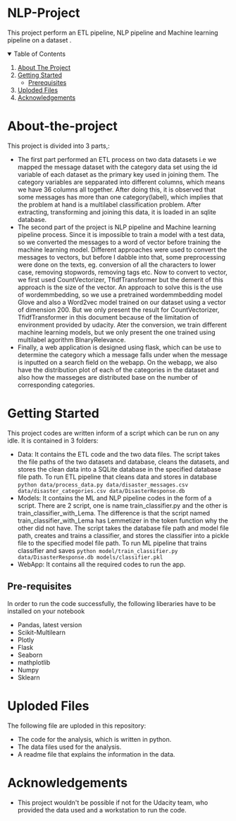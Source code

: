 # NLP-Project
This project perform an ETL pipeline, NLP pipeline and Machine learning pipeline on a dataset .

<details open="open">
  <summary>Table of Contents</summary>
  <ol>
    <li>
      <a href="#about-the-project">About The Project</a>
    </li>
    <li>
      <a href="#getting-started">Getting Started</a>
      <ul>
        <li><a href="#prerequisites">Prerequisites</a></li>
      </ul>
    </li>
    <li><a href="#Uploded Files">Uploded Files</a></li>    
    <li><a href="#acknowledgements">Acknowledgements</a></li>
  </ol>
</details>

# About-the-project
This project is divided into 3 parts,:
* The first part performed an ETL process on two data datasets i.e we mapped the message dataset with the category data set using the id variable of each dataset as the primary key used in joining them. The category variables are sepparated into different columns, which means we have 36 columns all together. After doing this, it is observed that some messages has more than one category(label), which implies that the problem at hand is a multilabel classification problem. After extracting, transforming and joining this data, it is loaded in an sqlite database.
* The second part of the project is NLP pipeline and Machine learning pipeline process. Since it is impossible to train a model with a test data, so we converted the messages to a word of vector before training the machine learning model. Different approaches were used to convert the messages to vectors, but before I dabble into that, some preprocessing were done on the texts, eg. conversion of all the characters to lower case, removing stopwords, removing tags etc. Now to convert to vector, we first used CountVectorizer, TfidfTransformer but the demerit of this approach is the size of the vector. An approach to solve this is the use of wordemmbedding, so we use a pretrained wordemmbedding model Glove and also a Word2vec model trained on our dataset using a vector of dimension 200. But we only present the result for CountVectorizer, TfidfTransformer in this document because of the limitation of environment provided by udacity. Ater the conversion, we train different machine learning models, but we only present the one trained using multilabel agorithm BInaryRelevance.
* Finally, a web application is designed using flask, which can be use to determine the category which a message falls under when the message is inputted on a search field on the webapp. On the webapp, we also have the distribution plot of each of the categories in the dataset and also how the masseges are distributed base on the number of corresponding categories.
# Getting Started
This project codes are written inform of a script which can be run on any idle. It is contained in 3 folders:
* Data: It contains the ETL code and the two data files. The script takes the file paths of the two datasets and database, cleans the datasets, and stores the clean data into a SQLite database in the specified database file path. To run ETL pipeline that cleans data and stores in database `python data/process_data.py data/disaster_messages.csv data/disaster_categories.csv data/DisasterResponse.db`
* Models: It contains the ML and NLP pipeline codes in the form of a script. There are 2 script, one is name train_classifier.py and the other is train_classifier_with_Lema. The difference is that the script named train_classifier_with_Lema has Lemmetizer in the token function why the other did not have. The script takes the database file path and model file path, creates and trains a classifier, and stores the classifier into a pickle file to the specified model file path. To run ML pipeline that trains classifier and saves `python model/train_classifier.py data/DisasterResponse.db models/classifier.pkl`
* WebApp: It contains all the required codes to run the app.
        

## Pre-requisites
In order to run the code successfully, the following liberaries have to be installed on your notebook
* Pandas, latest version
* Scikit-Multilearn
* Plotly
* Flask
* Seaborn
* mathplotlib
* Numpy
* Sklearn

# Uploded Files
The following file are uploded in this repository:
* The code for the analysis, which is written in python.
* The data files used for the analysis.
* A readme file that explains the information in the data.


# Acknowledgements
* This project wouldn't be possible if not for the Udacity team, who provided the data used and a workstation to run the code.
